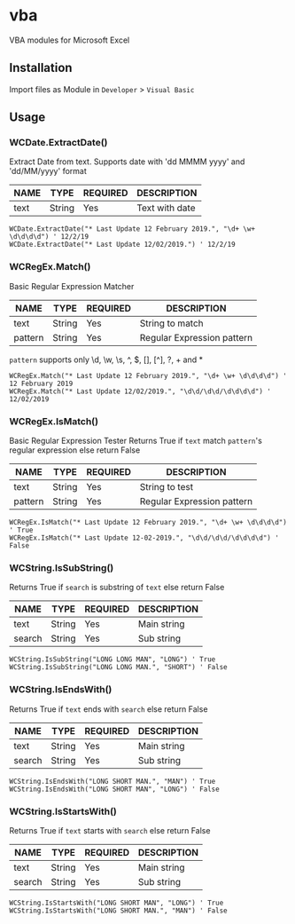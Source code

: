 # vba
VBA modules for Microsoft Excel

## Installation
Import files as Module in `Developer` > `Visual Basic`

## Usage

### WCDate.ExtractDate()
Extract Date from text. Supports date with 'dd MMMM yyyy' and 'dd/MM/yyyy' format

| NAME    | TYPE   | REQUIRED  | DESCRIPTION                |
|---------|--------|-----------|----------------------------|
| text    | String | Yes       | Text with date             |

```vba
WCDate.ExtractDate("* Last Update 12 February 2019.", "\d+ \w+ \d\d\d\d") ' 12/2/19
WCDate.ExtractDate("* Last Update 12/02/2019.") ' 12/2/19
```

### WCRegEx.Match()
Basic Regular Expression Matcher

| NAME    | TYPE   | REQUIRED  | DESCRIPTION                |
|---------|--------|-----------|----------------------------|
| text    | String | Yes       | String to match            |
| pattern | String | Yes       | Regular Expression pattern |

`pattern` supports only \d, \w, \s, ^, $, [], [^], ?, + and *

```vba
WCRegEx.Match("* Last Update 12 February 2019.", "\d+ \w+ \d\d\d\d") ' 12 February 2019
WCRegEx.Match("* Last Update 12/02/2019.", "\d\d/\d\d/\d\d\d\d") ' 12/02/2019
```

### WCRegEx.IsMatch()
Basic Regular Expression Tester
Returns True if `text` match `pattern`'s regular expression else return False

| NAME    | TYPE   | REQUIRED  | DESCRIPTION                |
|---------|--------|-----------|----------------------------|
| text    | String | Yes       | String to test             |
| pattern | String | Yes       | Regular Expression pattern |

```vba
WCRegEx.IsMatch("* Last Update 12 February 2019.", "\d+ \w+ \d\d\d\d") ' True
WCRegEx.IsMatch("* Last Update 12-02-2019.", "\d\d/\d\d/\d\d\d\d") ' False
```

### WCString.IsSubString()
Returns True if `search` is substring of `text` else return False

| NAME   | TYPE   | REQUIRED  | DESCRIPTION |
|--------|--------|-----------|-------------|
| text   | String | Yes       | Main string |
| search | String | Yes       | Sub string  |

```vba
WCString.IsSubString("LONG LONG MAN", "LONG") ' True
WCString.IsSubString("LONG LONG MAN.", "SHORT") ' False
```

### WCString.IsEndsWith()
Returns True if `text` ends with `search` else return False

| NAME   | TYPE   | REQUIRED  | DESCRIPTION |
|--------|--------|-----------|-------------|
| text   | String | Yes       | Main string |
| search | String | Yes       | Sub string  |

```vba
WCString.IsEndsWith("LONG SHORT MAN.", "MAN") ' True
WCString.IsEndsWith("LONG SHORT MAN", "LONG") ' False
```


### WCString.IsStartsWith()
Returns True if `text` starts with `search` else return False

| NAME   | TYPE   | REQUIRED  | DESCRIPTION |
|--------|--------|-----------|-------------|
| text   | String | Yes       | Main string |
| search | String | Yes       | Sub string  |

```vba
WCString.IsStartsWith("LONG SHORT MAN", "LONG") ' True
WCString.IsStartsWith("LONG SHORT MAN.", "MAN") ' False
```
